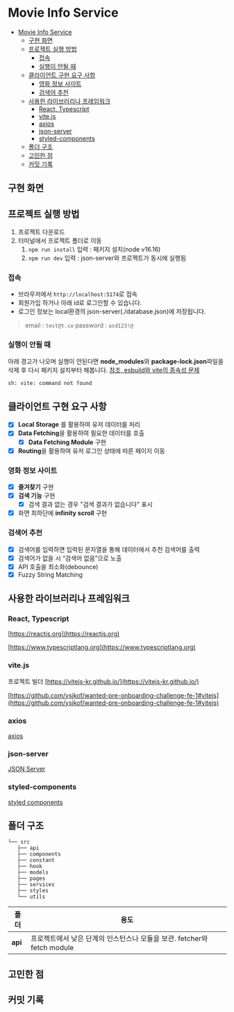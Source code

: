 # Movie Info Service

- [Movie Info Service](#movie-info-service)
  - [구현 화면](#구현-화면)
  - [프로젝트 실행 방법](#프로젝트-실행-방법)
    - [접속](#접속)
    - [실행이 안될 때](#실행이-안될-때)
  - [클라이언트 구현 요구 사항](#클라이언트-구현-요구-사항)
    - [영화 정보 사이트](#영화-정보-사이트)
    - [검색어 추천](#검색어-추천)
  - [사용한 라이브러리나 프레임워크](#사용한-라이브러리나-프레임워크)
    - [React, Typescript](#react-typescript)
    - [vite.js](#vitejs)
    - [axios](#axios)
    - [json-server](#json-server)
    - [styled-components](#styled-components)
  - [폴더 구조](#폴더-구조)
  - [고민한 점](#고민한-점)
  - [커밋 기록](#커밋-기록)

## 구현 화면

## 프로젝트 실행 방법

1. 프로젝트 다운로드
2. 터미널에서 프로젝트 폴더로 이동
   1. `npm run install` 입력 : 패키지 설치(node v16.16)
   2. `npm run dev` 입력 : json-server와 프로젝트가 동시에 실행됨

### 접속

- 브라우저에서 `http://localhost:5174`로 접속
- 회원가입 하거나 아래 id로 로그인할 수 있습니다.
- 로그인 정보는 local환경의 json-server(./database.json)에 저장됩니다.

> email : `test@t.co`
> password : `asd123!@`

### 실행이 안될 때

아래 경고가 나오며 실행이 안된다면 **node_modules**와 **package-lock.json**파일을 삭제 후 다시 패키지 설치부터 해봅니다. [참조, esbuild와 vite의 종속성 문제](https://stackoverflow.com/questions/71837533/why-vite-js-doesnt-work-when-i-use-npm-run-dev)

```bash
sh: vite: command not found
```

## 클라이언트 구현 요구 사항

- [x] **Local Storage** 를 활용하여 유저 데이터를 처리
- [x] **Data Fetching**을 활용하여 필요한 데이터를 호출
  - [x] **Data Fetching Module** 구현
- [x] **Routing**을 활용하여 유저 로그인 상태에 따른 페이지 이동

### 영화 정보 사이트

- [x] **즐겨찾기** 구현
- [x] **검색 기능** 구현
  - [x] 검색 결과 없는 경우 "검색 결과가 없습니다" 표시
- [x] 화면 최하단에 **infinity scroll** 구현

### 검색어 추천

- [x] 검색어를 입력하면 입력된 문자열을 통해 데이터에서 추천 검색어를 출력
- [x] 검색어가 없을 시 “검색어 없음”으로 노출
- [x] API 호출을 최소화(debounce)
- [x] Fuzzy String Matching

## 사용한 라이브러리나 프레임워크

### React, Typescript

[https://reactjs.org](https://reactjs.org)

[https://www.typescriptlang.org](https://www.typescriptlang.org)

### vite.js

프로젝트 빌더 [https://vitejs-kr.github.io/](https://vitejs-kr.github.io/)

[https://github.com/ysjkof/wanted-pre-onboarding-challenge-fe-1#vitejs](https://github.com/ysjkof/wanted-pre-onboarding-challenge-fe-1#vitejs)

### axios

[axios](https://axios-http.com/kr/)

### json-server

[JSON Server](https://github.com/typicode/json-server)

### styled-components

[styled components](https://styled-components.com)

## 폴더 구조

```
└── src
   ├── api
   ├── components
   ├── constant
   ├── hook
   ├── models
   ├── pages
   ├── services
   ├── styles
   └── utils
```

| 폴더    | 용도                                                                    |
| ------- | ----------------------------------------------------------------------- |
| **api** | 프로젝트에서 낮은 단계의 인스턴스나 모듈을 보관. fetcher와 fetch module |

## 고민한 점

## 커밋 기록
